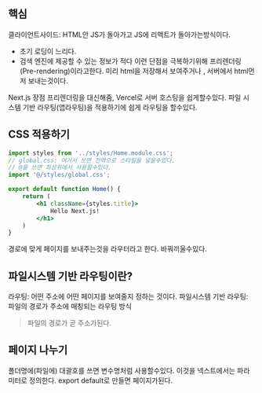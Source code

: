 ## 핵심
클라이언트사이드: HTML안 JS가 돌아가고 JS에 리액트가 돌아가는방식이다.
- 초기 로딩이 느리다.
- 검색 엔진에 제공할 수 있는 정보가 적다
이런 단점을  극복하기위해 프리렌더링(Pre-rendering)이라고한다.
미리 html을 저장해서  보여주거나 ,  서버에서 html먼저 보내는것이다.

Next.js 장점
프리렌더링을 대신해줌, Vercel로 서버 호스팅을 쉽게할수있다.
파일 시스템 기반  라우팅(앱라우팅)을 적용하기에 쉽게 라우팅을 할수있다.

## CSS 적용하기
```jsx
import styles from '../styles/Home.module.css';
// global.css: 여거서 쓰면 전역으로 스타일을 넣을수있다.
// @을 쓰면 최상위에서 사용할수있다.
import '@/styles/global.css';

export default function Home() {
	return (
		<h1 className={styles.title}>
			Hello Next.js!	
		</h1>	
	)
}
```

경로에 맞게 페이지를 보내주는것을 라우터라고 한다. 바꿔끼울수있다.

## 파일시스템 기반  라우팅이란?
라우팅: 어떤 주소에 어떤  페이지를 보여줄지 정하는 것이다.
파일시스템 기반 라우팅: 파일의  경로가 주소에  매칭되는 라우팅 방식
> 파일의 경로가 곧 주소가된다.

## 페이지 나누기
폴더명에(파일에) 대괄호를 쓰면 변수명처럼 사용할수있다.
이것을 넥스트에서는 파라미터로 정의한다.
export default로 만들면 페이지가된다.

